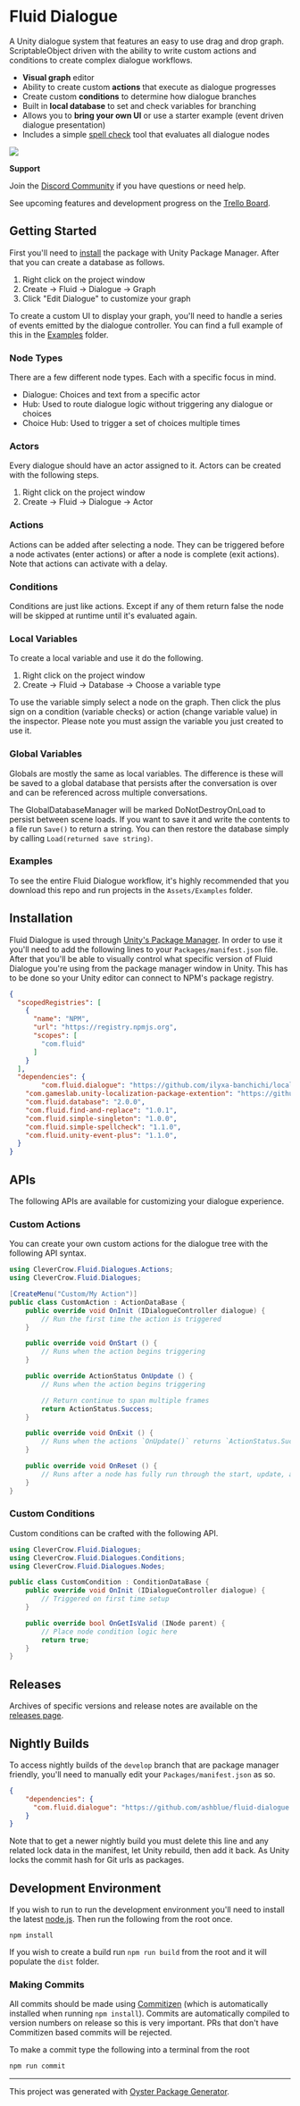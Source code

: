 # Fluid Dialogue

A Unity dialogue system that features an easy to use drag and drop graph. ScriptableObject driven with the ability to write custom actions and conditions to create complex dialogue workflows.

* **Visual graph** editor
* Ability to create custom **actions** that execute as dialogue progresses
* Create custom **conditions** to determine how dialogue branches
* Built in **local database** to set and check variables for branching
* Allows you to **bring your own UI** or use a starter example (event driven dialogue presentation)
* Includes a simple [spell check](https://github.com/ashblue/unity-simple-spellcheck) tool that evaluates all dialogue nodes

![](docs/example-dialogue.png)

**Support**

Join the [Discord Community](https://discord.gg/8QHFfzn) if you have questions or need help.

See upcoming features and development progress on the [Trello Board](https://trello.com/b/wMrsWyxn/fluid-dialogue).

## Getting Started

First you'll need to [install](#installation) the package with Unity Package Manager. After that you can create a database as follows.

1. Right click on the project window
1. Create -> Fluid -> Dialogue -> Graph
1. Click "Edit Dialogue" to customize your graph

To create a custom UI to display your graph, you'll need to handle a series of events emitted by the dialogue controller. You can find a full example of this in the [Examples](#examples) folder. 

### Node Types

There are a few different node types. Each with a specific focus in mind.

* Dialogue: Choices and text from a specific actor
* Hub: Used to route dialogue logic without triggering any dialogue or choices
* Choice Hub: Used to trigger a set of choices multiple times

### Actors

Every dialogue should have an actor assigned to it. Actors can be created with the following steps.

1. Right click on the project window
1. Create -> Fluid -> Dialogue -> Actor

### Actions

Actions can be added after selecting a node. They can be triggered before a node activates (enter actions) or after a node is complete (exit actions). Note that actions can activate with a delay.

### Conditions

Conditions are just like actions. Except if any of them return false the node will be skipped at runtime until it's evaluated again.

### Local Variables

To create a local variable and use it do the following.

1. Right click on the project window
1. Create -> Fluid -> Database -> Choose a variable type

To use the variable simply select a node on the graph. Then click the plus sign on a condition (variable checks) or action (change variable value) in the inspector. Please note you must assign the variable you just created to use it.

### Global Variables

Globals are mostly the same as local variables. The difference is these will be saved to a global database that persists after the conversation is over and can be referenced across multiple conversations.

The GlobalDatabaseManager will be marked DoNotDestroyOnLoad to persist between scene loads. If you want to save it and write the contents to a file run `Save()` to return a string. You can then restore the database simply by calling `Load(returned save string)`.

### Examples

To see the entire Fluid Dialogue workflow, it's highly recommended that you download this repo and run projects in the `Assets/Examples` folder.

## Installation

Fluid Dialogue is used through [Unity's Package Manager](https://docs.unity3d.com/Manual/CustomPackages.html). In order to use it you'll need to add the following lines to your `Packages/manifest.json` file. After that you'll be able to visually control what specific version of Fluid Dialogue you're using from the package manager window in Unity. This has to be done so your Unity editor can connect to NPM's package registry.

```json
{
  "scopedRegistries": [
    {
      "name": "NPM",
      "url": "https://registry.npmjs.org",
      "scopes": [
        "com.fluid"
      ]
    }
  ],
  "dependencies": {
        "com.fluid.dialogue": "https://github.com/ilyxa-banchichi/localized-fluid-dialogue.git?path=/Assets/com.fluid.dialogue/#v2.5.0-localized",
    "com.gameslab.unity-localization-package-extention": "https://github.com/ilyxa-banchichi/UnityLocalizationPackageExtention.git?path=/#1.0.2",
    "com.fluid.database": "2.0.0",
    "com.fluid.find-and-replace": "1.0.1",
    "com.fluid.simple-singleton": "1.0.0",
    "com.fluid.simple-spellcheck": "1.1.0",
    "com.fluid.unity-event-plus": "1.1.0",
  }
}
```

## APIs

The following APIs are available for customizing your dialogue experience.

### Custom Actions

You can create your own custom actions for the dialogue tree with the following API syntax.

```c#
using CleverCrow.Fluid.Dialogues.Actions;
using CleverCrow.Fluid.Dialogues;

[CreateMenu("Custom/My Action")]
public class CustomAction : ActionDataBase {
    public override void OnInit (IDialogueController dialogue) {
        // Run the first time the action is triggered
    }

    public override void OnStart () {
        // Runs when the action begins triggering
    }

    public override ActionStatus OnUpdate () {
        // Runs when the action begins triggering

        // Return continue to span multiple frames
        return ActionStatus.Success;
    }

    public override void OnExit () {
        // Runs when the actions `OnUpdate()` returns `ActionStatus.Success`
    }

    public override void OnReset () {
        // Runs after a node has fully run through the start, update, and exit cycle
    }
}
```

### Custom Conditions

Custom conditions can be crafted with the following API.

```c#
using CleverCrow.Fluid.Dialogues;
using CleverCrow.Fluid.Dialogues.Conditions;
using CleverCrow.Fluid.Dialogues.Nodes;

public class CustomCondition : ConditionDataBase {
    public override void OnInit (IDialogueController dialogue) {
        // Triggered on first time setup
    }

    public override bool OnGetIsValid (INode parent) {
        // Place node condition logic here
        return true;
    }
}
```

## Releases

Archives of specific versions and release notes are available on the [releases page](https://github.com/ashblue/fluid-dialogue/releases).

## Nightly Builds

To access nightly builds of the `develop` branch that are package manager friendly, you'll need to manually edit your `Packages/manifest.json` as so. 

```json
{
    "dependencies": {
      "com.fluid.dialogue": "https://github.com/ashblue/fluid-dialogue.git#nightly"
    }
}
```

Note that to get a newer nightly build you must delete this line and any related lock data in the manifest, let Unity rebuild, then add it back. As Unity locks the commit hash for Git urls as packages.

## Development Environment

If you wish to run to run the development environment you'll need to install the latest [node.js](https://nodejs.org/en/). Then run the following from the root once.

`npm install`

If you wish to create a build run `npm run build` from the root and it will populate the `dist` folder.

### Making Commits

All commits should be made using [Commitizen](https://github.com/commitizen/cz-cli) (which is automatically installed when running `npm install`). Commits are automatically compiled to version numbers on release so this is very important. PRs that don't have Commitizen based commits will be rejected.

To make a commit type the following into a terminal from the root

```bash
npm run commit
```

---

This project was generated with [Oyster Package Generator](https://github.com/ashblue/oyster-package-generator).

